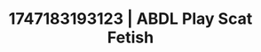 ---
categories:
- Lesbian
- Soft bondage
- Pierced & proud
- Dreamy pleasure
- Soft spanking
image: /assets/images/1747183193123.jpg
layout: post
seo:
  description: Featured content with premium ABDL Play, Scat Fetish. HD images available.
  keywords: ABDL Play, Scat Fetish
  og_image: /assets/images/1747183193123.jpg
  schema_type: VisualArtwork
tags:
- '#1747183193123'
- ABDL Play
- Scat Fetish
title: 1747183193123 | ABDL Play Scat Fetish
---